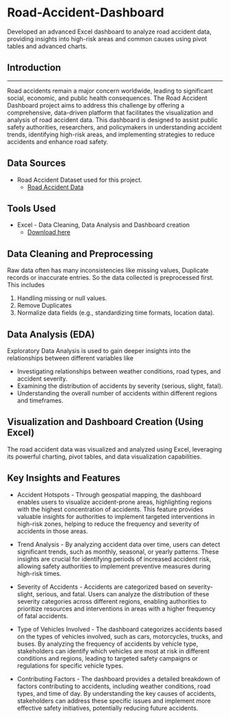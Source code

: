 # Road-Accident-Dashboard
Developed an advanced Excel dashboard to analyze road accident data, providing insights into high-risk areas and common causes using pivot tables and advanced charts.

## Introduction
---

Road accidents remain a major concern worldwide, leading to significant social, economic, and public health consequences. The Road Accident Dashboard project aims to address this challenge by offering a comprehensive, data-driven platform that facilitates the visualization and analysis of road accident data. This dashboard is designed to assist public safety authorities, researchers, and policymakers in understanding accident trends, identifying high-risk areas, and implementing strategies to reduce accidents and enhance road safety.

## Data Sources

- Road Accident Dataset used for this project.
  - [Road Accident Data](https://docs.google.com/spreadsheets/d/1EI5tsC767-Dd5XLHN2dq3eH-lmUgnBw2/edit?usp=share_link&ouid=114525874149762541616&rtpof=true&sd=true)
 
## Tools Used
- Excel - Data Cleaning, Data Analysis and Dashboard creation
  - [Download here](https://microsoft.com)

## Data Cleaning and Preprocessing

Raw data often has many inconsistencies like missing values, Duplicate records or inaccurate entries. So the data collected is preprocessed first. This includes

1. Handling missing or null values.
2. Remove Duplicates
3. Normalize data fields (e.g., standardizing time formats, location data).

## Data Analysis (EDA)

Exploratory Data Analysis is used to gain deeper insights into the relationships between different variables like

- Investigating relationships between weather conditions, road types, and accident severity.
- Examining the distribution of accidents by severity (serious, slight, fatal).
- Understanding the overall number of accidents within different regions and timeframes.

## Visualization and Dashboard Creation (Using Excel)

The road accident data was visualized and analyzed using Excel, leveraging its powerful charting, pivot tables, and data visualization capabilities.

## Key Insights and Features

- Accident Hotspots - Through geospatial mapping, the dashboard enables users to visualize accident-prone areas, highlighting regions with the highest concentration of accidents. This feature provides valuable insights for authorities to implement targeted interventions in high-risk zones, helping to reduce the frequency and severity of accidents in those areas.

- Trend Analysis - By analyzing accident data over time, users can detect significant trends, such as monthly, seasonal, or yearly patterns. These insights are crucial for identifying periods of increased accident risk, allowing safety authorities to implement preventive measures during high-risk times.

- Severity of Accidents - Accidents are categorized based on severity- slight, serious, and fatal. Users can analyze the distribution of these severity categories across different regions, enabling authorities to prioritize resources and interventions in areas with a higher frequency of fatal accidents.

- Type of Vehicles Involved - The dashboard categorizes accidents based on the types of vehicles involved, such as cars, motorcycles, trucks, and buses. By analyzing the frequency of accidents by vehicle type, stakeholders can identify which vehicles are most at risk in different conditions and regions, leading to targeted safety campaigns or regulations for specific vehicle types.

- Contributing Factors - The dashboard provides a detailed breakdown of factors contributing to accidents, including weather conditions, road types, and time of day. By understanding the key causes of accidents, stakeholders can address these specific issues and implement more effective safety initiatives, potentially reducing future accidents.
